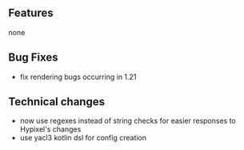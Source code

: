 ## Features
none

## Bug Fixes
- fix rendering bugs occurring in 1.21

## Technical changes
- now use regexes instead of string checks for easier responses to Hypixel's changes
- use yacl3 kotlin dsl for config creation